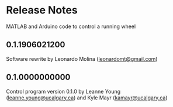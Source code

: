 # Release Notes
MATLAB and Arduino code to control a running wheel

0.1.1906021200
--------------
Software rewrite by Leonardo Molina (leonardomt@gmail.com)

0.1.0000000000
--------------
Control program version 0.1.0 by Leanne Young (leanne.young@ucalgary.ca) and Kyle Mayr (kamayr@ucalgary.ca)